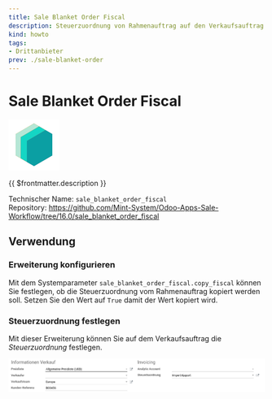 ```yaml
---
title: Sale Blanket Order Fiscal
description: Steuerzuordnung von Rahmenauftrag auf den Verkaufsauftrag kopieren.
kind: howto
tags:
- Drittanbieter
prev: ./sale-blanket-order
---
```

# Sale Blanket Order Fiscal
![icon_oms_box](attachments/icons_odoo_mint_system.png)

{{ $frontmatter.description }}

Technischer Name: `sale_blanket_order_fiscal`\
Repository: <https://github.com/Mint-System/Odoo-Apps-Sale-Workflow/tree/16.0/sale_blanket_order_fiscal>

## Verwendung

### Erweiterung konfigurieren

Mit dem Systemparameter `sale_blanket_order_fiscal.copy_fiscal` können Sie festlegen, ob die Steuerzuordnung vom Rahmenauftrag kopiert werden soll. Setzen Sie den Wert auf `True` damit der Wert kopiert wird.

### Steuerzuordnung festlegen

Mit dieser Erweiterung können Sie auf dem Verkaufsauftrag die *Steuerzuordnung* festlegen. 

![](attachments/Sale%20Blanket%20Order%20Extended.png)